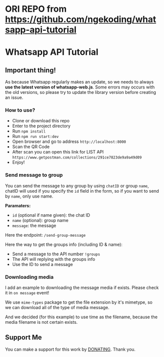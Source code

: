 # ORI REPO from https://github.com/ngekoding/whatsapp-api-tutorial

# Whatsapp API Tutorial

## Important thing!

As because Whatsapp regularly makes an update, so we needs to always **use the latest version of whatsapp-web.js**. Some errors may occurs with the old versions, so please try to update the library version before creating an issue.

### How to use?

- Clone or download this repo
- Enter to the project directory
- Run `npm install`
- Run `npm run start:dev`
- Open browser and go to address `http://localhost:8000`
- Scan the QR Code
- After scan you can open this link for LIST API `https://www.getpostman.com/collections/291ce7823de9a9a49d09`
- Enjoy!

### Send message to group

You can send the message to any group by using `chatID` or group `name`, chatID will used if you specify the `id` field in the form, so if you want to send by `name`, only use name.

**Paramaters:**

- `id` (optional if name given): the chat ID
- `name` (optional): group name
- `message`: the message

Here the endpoint: `/send-group-message`

Here the way to get the groups info (including ID & name):

- Send a message to the API number `!groups`
- The API will replying with the groups info
- Use the ID to send a message

### Downloading media

I add an example to downloading the message media if exists. Please check it in `on message` event!

We use `mime-types` package to get the file extension by it's mimetype, so we can download all of the type of media message.

And we decided (for this example) to use time as the filename, because the media filename is not certain exists.

## Support Me

You can make a support for this work by [DONATING](./DONATE.md). Thank you.
